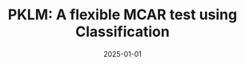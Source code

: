 ---
title: "PKLM: A flexible MCAR test using Classification"
collection: publications
excerpt: ''
date: 2025-01-01
venue: 'Psychometrika'
paperurl: 'https://www.cambridge.org/core/journals/psychometrika/article/pklm-a-flexible-mcar-test-using-classification/68F862DF2B90A57D4A2830E486D36C23'
is_preprint: false
---